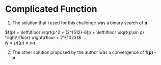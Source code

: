 # Complicated Function

1. The solution that i used for this challenge was a binary search of **p**.

$f(p) = \left\lfloor \sqrt{p^2 + (2^{512}-6)p + \left\lfloor \sqrt{p\sin p} \right\rfloor} \right\rfloor + 2^{1023}$  
$N = pf(p) = pq$

2. The other solution proposed by the author was a convergence of **f(p) - p**. 
